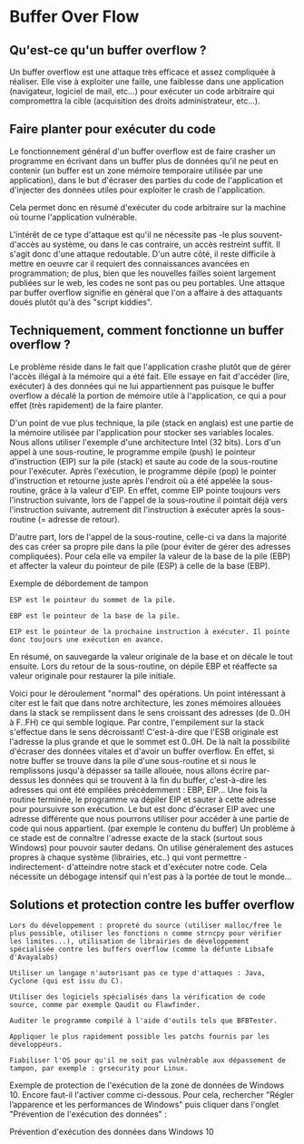 # Buffer Over Flow
## Qu'est-ce qu'un buffer overflow ?

Un buffer overflow est une attaque très efficace et assez compliquée à réaliser. Elle vise à exploiter une faille, une faiblesse dans une application (navigateur, logiciel de mail, etc...) pour exécuter un code arbitraire qui compromettra la cible (acquisition des droits administrateur, etc...).


## Faire planter pour exécuter du code

Le fonctionnement général d'un buffer overflow est de faire crasher un programme en écrivant dans un buffer plus de données qu'il ne peut en contenir (un buffer est un zone mémoire temporaire utilisée par une application), dans le but d'écraser des parties du code de l'application et d'injecter des données utiles pour exploiter le crash de l'application.

Cela permet donc en résumé d'exécuter du code arbitraire sur la machine où tourne l'application vulnérable.

L'intérêt de ce type d'attaque est qu'il ne nécessite pas -le plus souvent- d'accès au système, ou dans le cas contraire, un accès restreint suffit. Il s'agit donc d'une attaque redoutable. D'un autre côté, il reste difficile à mettre en oeuvre car il requiert des connaissances avancées en programmation; de plus, bien que les nouvelles failles soient largement publiées sur le web, les codes ne sont pas ou peu portables. Une attaque par buffer overflow signifie en général que l'on a affaire à des attaquants doués plutôt qu'à des "script kiddies".


## Techniquement, comment fonctionne un buffer overflow ?

Le problème réside dans le fait que l'application crashe plutôt que de gérer l'accès illégal à la mémoire qui a été fait. Elle essaye en fait d'accéder (lire, exécuter) à des données qui ne lui appartiennent pas puisque le buffer overflow a décalé la portion de mémoire utile à l'application, ce qui a pour effet (très rapidement) de la faire planter.

D'un point de vue plus technique, la pile (stack en anglais) est une partie de la mémoire utilisée par l'application pour stocker ses variables locales. Nous allons utiliser l'exemple d'une architecture Intel (32 bits). Lors d'un appel à une sous-routine, le programme empile (push) le pointeur d'instruction (EIP) sur la pile (stack) et saute au code de la sous-routine pour l'exécuter. Après l'exécution, le programme dépile (pop) le pointer d'instruction et retourne juste après l'endroit où a été appelée la sous-routine, grâce à la valeur d'EIP. En effet, comme EIP pointe toujours vers l'instruction suivante, lors de l'appel de la sous-routine il pointait déjà vers l'instruction suivante, autrement dit l'instruction à exécuter après la sous-routine (= adresse de retour).

D'autre part, lors de l'appel de la sous-routine, celle-ci va dans la majorité des cas créer sa propre pile dans la pile (pour éviter de gérer des adresses compliquées). Pour cela elle va empiler la valeur de la base de la pile (EBP) et affecter la valeur du pointeur de pile (ESP) à celle de la base (EBP).


Exemple de débordement de tampon


    ESP est le pointeur du sommet de la pile.

    EBP est le pointeur de la base de la pile.

    EIP est le pointeur de la prochaine instruction à exécuter. Il pointe donc toujours une exécution en avance.


En résumé, on sauvegarde la valeur originale de la base et on décale le tout ensuite. Lors du retour de la sous-routine, on dépile EBP et réaffecte sa valeur originale pour restaurer la pile initiale.

Voici pour le déroulement "normal" des opérations. Un point intéressant à citer est le fait que dans notre architecture, les zones mémoires allouées dans la stack se remplissent dans le sens croissant des adresses (de 0..0H à F..FH) ce qui semble logique. Par contre, l'empilement sur la stack s'effectue dans le sens décroissant! C'est-à-dire que l'ESB originale est l'adresse la plus grande et que le sommet est 0..0H. De là naît la possibilité d'écraser des données vitales et d'avoir un buffer overflow.
En effet, si notre buffer se trouve dans la pile d'une sous-routine et si nous le remplissons jusqu'à dépasser sa taille allouée, nous allons écrire par-dessus les données qui se trouvent à la fin du buffer, c'est-à-dire les adresses qui ont été empilées précédemment : EBP, EIP... Une fois la routine terminée, le programme va dépiler EIP et sauter à cette adresse pour poursuivre son exécution. Le but est donc d'écraser EIP avec une adresse différente que nous pourrons utiliser pour accéder à une partie de code qui nous appartient. (par exemple le contenu du buffer)
Un problème à ce stade est de connaître l'adresse exacte de la stack (surtout sous Windows) pour pouvoir sauter dedans. On utilise généralement des astuces propres à chaque système (librairies, etc..) qui vont permettre -indirectement- d'atteindre notre stack et d'exécuter notre code. Cela nécessite un débogage intensif qui n'est pas à la portée de tout le monde...

## Solutions et protection contre les buffer overflow

    Lors du développement : propreté du source (utiliser malloc/free le plus possible, utiliser les fonctions n comme strncpy pour vérifier les limites...), utilisation de librairies de développement spécialisée contre les buffers overflow (comme la défunte Libsafe d'Avayalabs)

    Utiliser un langage n'autorisant pas ce type d'attaques : Java, Cyclone (qui est issu du C).

    Utiliser des logiciels spécialisés dans la vérification de code source, comme par exemple Qaudit ou Flawfinder.

    Auditer le programme compilé à l'aide d'outils tels que BFBTester.

    Appliquer le plus rapidement possible les patchs fournis par les développeurs.

    Fiabiliser l'OS pour qu'il ne soit pas vulnérable aux dépassement de tampon, par exemple : grsecurity pour Linux.


Exemple de protection de l'exécution de la zone de données de Windows 10. Encore faut-il l'activer comme ci-dessous. Pour cela, rechercher "Régler l’apparence et les performances de Windows" puis cliquer dans l'onglet "Prévention de l'exécution des données" :

Prévention d'exécution des données dans Windows 10
